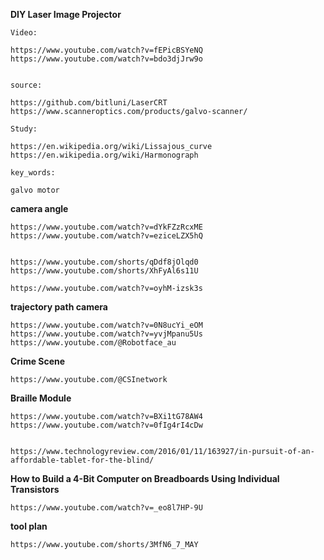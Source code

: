 






**DIY Laser Image Projector**


```
Video:

https://www.youtube.com/watch?v=fEPicBSYeNQ
https://www.youtube.com/watch?v=bdo3djJrw9o


source:

https://github.com/bitluni/LaserCRT
https://www.scanneroptics.com/products/galvo-scanner/

Study:

https://en.wikipedia.org/wiki/Lissajous_curve
https://en.wikipedia.org/wiki/Harmonograph

key_words:

galvo motor

```


**camera angle**

```
https://www.youtube.com/watch?v=dYkFZzRcxME
https://www.youtube.com/watch?v=eziceLZX5hQ


https://www.youtube.com/shorts/qDdf8jOlqd0
https://www.youtube.com/shorts/XhFyAl6s11U

https://www.youtube.com/watch?v=oyhM-izsk3s

```

**trajectory path camera**

```
https://www.youtube.com/watch?v=0N8ucYi_eOM
https://www.youtube.com/watch?v=yvjMpanu5Us
https://www.youtube.com/@Robotface_au
```



**Crime Scene**

```
https://www.youtube.com/@CSInetwork
```




**Braille Module**

```
https://www.youtube.com/watch?v=BXi1tG78AW4
https://www.youtube.com/watch?v=0fIg4rI4cDw


https://www.technologyreview.com/2016/01/11/163927/in-pursuit-of-an-affordable-tablet-for-the-blind/
```


**How to Build a 4-Bit Computer on Breadboards Using Individual Transistors**

```
https://www.youtube.com/watch?v=_eo8l7HP-9U
```




**tool plan**


```
https://www.youtube.com/shorts/3MfN6_7_MAY

```






